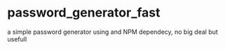 # password_generator_fast
a simple password generator using and NPM dependecy, no big deal but usefull
